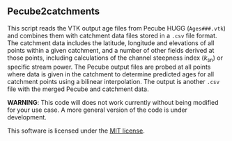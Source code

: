 ## Pecube2catchments

This script reads the VTK output age files from Pecube HUGG (`Ages###.vtk`) and combines them with catchment data files stored in a `.csv` file format.
The catchment data includes the latitude, longitude and elevations of all points within a given catchment, and a number of other fields derived at those points, including calculations of the channel steepness index (*k*<sub>sn</sub>) or specific stream power.
The Pecube output files are probed at all points where data is given in the catchment to determine predicted ages for all catchment points using a bilinear interpolation.
The output is another `.csv` file with the merged Pecube and catchment data.

**WARNING**: This code will does not work currently without being modified for your use case. A more general version of the code is under development.

This software is licensed under the [MIT license](LICENSE).
